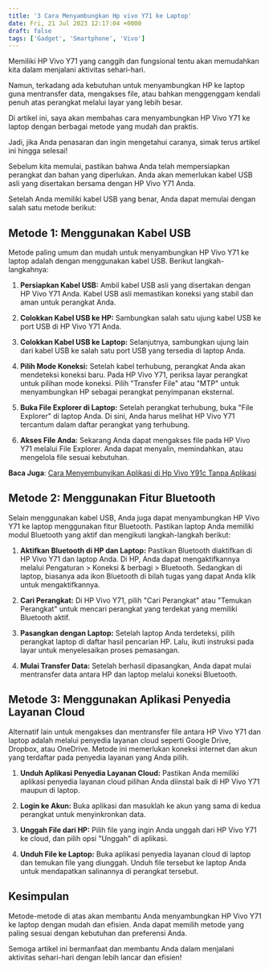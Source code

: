 ```yaml
---
title: '3 Cara Menyambungkan Hp vivo Y71 ke Laptop'
date: Fri, 21 Jul 2023 12:17:04 +0000
draft: false
tags: ['Gadget', 'Smartphone', 'Vivo']
---
```


Memiliki HP Vivo Y71 yang canggih dan fungsional tentu akan memudahkan kita dalam menjalani aktivitas sehari-hari.

Namun, terkadang ada kebutuhan untuk menyambungkan HP ke laptop guna mentransfer data, mengakses file, atau bahkan menggenggam kendali penuh atas perangkat melalui layar yang lebih besar.

Di artikel ini, saya akan membahas cara menyambungkan HP Vivo Y71 ke laptop dengan berbagai metode yang mudah dan praktis.

Jadi, jika Anda penasaran dan ingin mengetahui caranya, simak terus artikel ini hingga selesai!

Sebelum kita memulai, pastikan bahwa Anda telah mempersiapkan perangkat dan bahan yang diperlukan. Anda akan memerlukan kabel USB asli yang disertakan bersama dengan HP Vivo Y71 Anda.

Setelah Anda memiliki kabel USB yang benar, Anda dapat memulai dengan salah satu metode berikut:

**Metode 1: Menggunakan Kabel USB**
-----------------------------------

Metode paling umum dan mudah untuk menyambungkan HP Vivo Y71 ke laptop adalah dengan menggunakan kabel USB. Berikut langkah-langkahnya:

1.  **Persiapkan Kabel USB:** Ambil kabel USB asli yang disertakan dengan HP Vivo Y71 Anda. Kabel USB asli memastikan koneksi yang stabil dan aman untuk perangkat Anda.
    
2.  **Colokkan Kabel USB ke HP:** Sambungkan salah satu ujung kabel USB ke port USB di HP Vivo Y71 Anda.
    
3.  **Colokkan Kabel USB ke Laptop:** Selanjutnya, sambungkan ujung lain dari kabel USB ke salah satu port USB yang tersedia di laptop Anda.
    
4.  **Pilih Mode Koneksi:** Setelah kabel terhubung, perangkat Anda akan mendeteksi koneksi baru. Pada HP Vivo Y71, periksa layar perangkat untuk pilihan mode koneksi. Pilih "Transfer File" atau "MTP" untuk menyambungkan HP sebagai perangkat penyimpanan eksternal.
    
5.  **Buka File Explorer di Laptop:** Setelah perangkat terhubung, buka "File Explorer" di laptop Anda. Di sini, Anda harus melihat HP Vivo Y71 tercantum dalam daftar perangkat yang terhubung.
    
6.  **Akses File Anda:** Sekarang Anda dapat mengakses file pada HP Vivo Y71 melalui File Explorer. Anda dapat menyalin, memindahkan, atau mengelola file sesuai kebutuhan.
    

**Baca Juga**: [Cara Menyembunyikan Aplikasi di Hp Vivo Y91c Tanpa Aplikasi](https://blog.ajiekusumadhany.com/menyembunyikan-aplikasi-di-hp-vivo-y91c/)

**Metode 2: Menggunakan Fitur Bluetooth**
-----------------------------------------

Selain menggunakan kabel USB, Anda juga dapat menyambungkan HP Vivo Y71 ke laptop menggunakan fitur Bluetooth. Pastikan laptop Anda memiliki modul Bluetooth yang aktif dan mengikuti langkah-langkah berikut:

1.  **Aktifkan Bluetooth di HP dan Laptop:** Pastikan Bluetooth diaktifkan di HP Vivo Y71 dan laptop Anda. Di HP, Anda dapat mengaktifkannya melalui Pengaturan > Koneksi & berbagi > Bluetooth. Sedangkan di laptop, biasanya ada ikon Bluetooth di bilah tugas yang dapat Anda klik untuk mengaktifkannya.
    
2.  **Cari Perangkat:** Di HP Vivo Y71, pilih "Cari Perangkat" atau "Temukan Perangkat" untuk mencari perangkat yang terdekat yang memiliki Bluetooth aktif.
    
3.  **Pasangkan dengan Laptop:** Setelah laptop Anda terdeteksi, pilih perangkat laptop di daftar hasil pencarian HP. Lalu, ikuti instruksi pada layar untuk menyelesaikan proses pemasangan.
    
4.  **Mulai Transfer Data:** Setelah berhasil dipasangkan, Anda dapat mulai mentransfer data antara HP dan laptop melalui koneksi Bluetooth.
    

**Metode 3: Menggunakan Aplikasi Penyedia Layanan Cloud**
---------------------------------------------------------

Alternatif lain untuk mengakses dan mentransfer file antara HP Vivo Y71 dan laptop adalah melalui penyedia layanan cloud seperti Google Drive, Dropbox, atau OneDrive. Metode ini memerlukan koneksi internet dan akun yang terdaftar pada penyedia layanan yang Anda pilih.

1.  **Unduh Aplikasi Penyedia Layanan Cloud:** Pastikan Anda memiliki aplikasi penyedia layanan cloud pilihan Anda diinstal baik di HP Vivo Y71 maupun di laptop.
    
2.  **Login ke Akun:** Buka aplikasi dan masuklah ke akun yang sama di kedua perangkat untuk menyinkronkan data.
    
3.  **Unggah File dari HP:** Pilih file yang ingin Anda unggah dari HP Vivo Y71 ke cloud, dan pilih opsi "Unggah" di aplikasi.
    
4.  **Unduh File ke Laptop:** Buka aplikasi penyedia layanan cloud di laptop dan temukan file yang diunggah. Unduh file tersebut ke laptop Anda untuk mendapatkan salinannya di perangkat tersebut.
    

Kesimpulan
----------

Metode-metode di atas akan membantu Anda menyambungkan HP Vivo Y71 ke laptop dengan mudah dan efisien. Anda dapat memilih metode yang paling sesuai dengan kebutuhan dan preferensi Anda.

Semoga artikel ini bermanfaat dan membantu Anda dalam menjalani aktivitas sehari-hari dengan lebih lancar dan efisien!